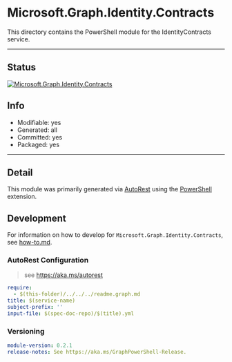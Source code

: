 <!-- region Generated -->
# Microsoft.Graph.Identity.Contracts
This directory contains the PowerShell module for the IdentityContracts service.

---
## Status
[![Microsoft.Graph.Identity.Contracts](https://img.shields.io/powershellgallery/v/Microsoft.Graph.Identity.Contracts.svg?style=flat-square&label=Microsoft.Graph.Identity.Contracts "Microsoft.Graph.Identity.Contracts")](https://www.powershellgallery.com/packages/Microsoft.Graph.Identity.Contracts/)

## Info
- Modifiable: yes
- Generated: all
- Committed: yes
- Packaged: yes

---
## Detail
This module was primarily generated via [AutoRest](https://github.com/Azure/autorest) using the [PowerShell](https://github.com/Azure/autorest.powershell) extension.

## Development
For information on how to develop for `Microsoft.Graph.Identity.Contracts`, see [how-to.md](how-to.md).
<!-- endregion -->

### AutoRest Configuration

> see https://aka.ms/autorest

``` yaml
require:
  - $(this-folder)/../../../readme.graph.md
title: $(service-name)
subject-prefix: ''
input-file: $(spec-doc-repo)/$(title).yml
```
### Versioning

``` yaml
module-version: 0.2.1
release-notes: See https://aka.ms/GraphPowerShell-Release.
```
